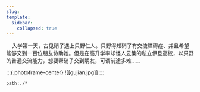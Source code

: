 ```yaml
---
slug:
template:
  sidebar:
    collapsed: true
---
```


&nbsp;&nbsp;&nbsp;&nbsp;入学第一天，古见硝子遇上只野仁人。只野得知硝子有交流障碍症、并且希望能够交到一百位朋友协助她。但是在高升学率却怪人云集的私立伊旦高校，以只野的普通交流能力，想要帮硝子交到朋友，可谓前途多难......

:::{.photoframe-center}
![[gujian.jpg]]
:::

```query
path:./*
```
